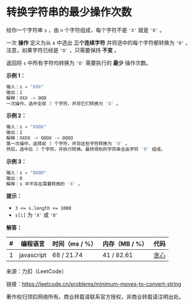 # 转换字符串的最少操作次数

给你一个字符串 `s` ，由 `n` 个字符组成，每个字符不是 `'X'` 就是 `'O'` 。

一次 **操作** 定义为从 s 中选出 **三个连续字符** 并将选中的每个字符都转换为 `'O'` 。注意，如果字符已经是 `'O'` ，只需要保持 **不变** 。

返回将 `s` 中所有字符均转换为 `'O'` 需要执行的 **最少** 操作次数。

**示例 1：**

``` javascript
输入：s = "XXX"
输出：1
解释：XXX -> OOO
一次操作，选中全部 3 个字符，并将它们转换为 'O' 。
```

**示例 2：**

``` javascript
输入：s = "XXOX"
输出：2
解释：XXOX -> OOOX -> OOOO
第一次操作，选择前 3 个字符，并将这些字符转换为 'O' 。
然后，选中后 3 个字符，并执行转换。最终得到的字符串全由字符 'O' 组成。
```

**示例 3：**

``` javascript
输入：s = "OOOO"
输出：0
解释：s 中不存在需要转换的 'X' 。
```

**提示：**

- `3 <= s.length <= 1000`
- `s[i]` 为 `'X'` 或 `'O'`

**解答：**

**#**|**编程语言**|**时间（ms / %）**|**内存（MB / %）**|**代码**
--|--|--|--|--
1|javascript|68 / 21.74|41 / 82.61|[贪心](./javascript/ac_v1.js)

来源：力扣（LeetCode）

链接：https://leetcode.cn/problems/minimum-moves-to-convert-string

著作权归领扣网络所有。商业转载请联系官方授权，非商业转载请注明出处。
